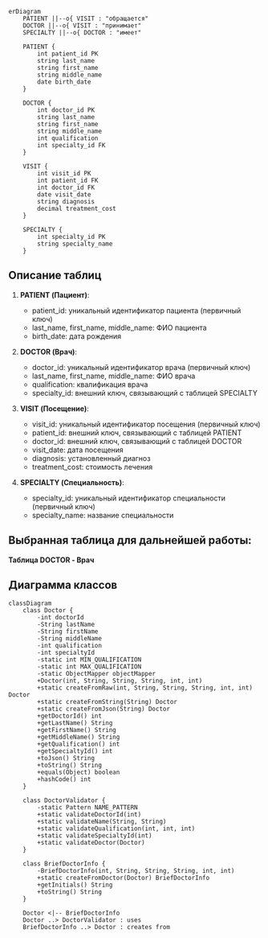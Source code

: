 

```mermaid
erDiagram
    PATIENT ||--o{ VISIT : "обращается"
    DOCTOR ||--o{ VISIT : "принимает"
    SPECIALTY ||--o{ DOCTOR : "имеет"

    PATIENT {
        int patient_id PK
        string last_name
        string first_name
        string middle_name
        date birth_date
    }

    DOCTOR {
        int doctor_id PK
        string last_name
        string first_name
        string middle_name
        int qualification
        int specialty_id FK
    }

    VISIT {
        int visit_id PK
        int patient_id FK
        int doctor_id FK
        date visit_date
        string diagnosis
        decimal treatment_cost
    }

    SPECIALTY {
        int specialty_id PK
        string specialty_name
    }
```


## Описание таблиц

1. **PATIENT (Пациент)**:
   - patient_id: уникальный идентификатор пациента (первичный ключ)
   - last_name, first_name, middle_name: ФИО пациента
   - birth_date: дата рождения

2. **DOCTOR (Врач)**:
   - doctor_id: уникальный идентификатор врача (первичный ключ)
   - last_name, first_name, middle_name: ФИО врача
   - qualification: квалификация врача
   - specialty_id: внешний ключ, связывающий с таблицей SPECIALTY

3. **VISIT (Посещение)**:
   - visit_id: уникальный идентификатор посещения (первичный ключ)
   - patient_id: внешний ключ, связывающий с таблицей PATIENT
   - doctor_id: внешний ключ, связывающий с таблицей DOCTOR
   - visit_date: дата посещения
   - diagnosis: установленный диагноз
   - treatment_cost: стоимость лечения

4. **SPECIALTY (Специальность)**:
   - specialty_id: уникальный идентификатор специальности (первичный ключ)
   - specialty_name: название специальности

## Выбранная таблица для дальнейшей работы:
**Таблица DOCTOR - Врач**

## Диаграмма классов
```mermaid
classDiagram
    class Doctor {
        -int doctorId
        -String lastName
        -String firstName
        -String middleName
        -int qualification
        -int specialtyId
        -static int MIN_QUALIFICATION
        -static int MAX_QUALIFICATION
        -static ObjectMapper objectMapper
        +Doctor(int, String, String, String, int, int)
        +static createFromRaw(int, String, String, String, int, int) Doctor
        +static createFromString(String) Doctor
        +static createFromJson(String) Doctor
        +getDoctorId() int
        +getLastName() String
        +getFirstName() String
        +getMiddleName() String
        +getQualification() int
        +getSpecialtyId() int
        +toJson() String
        +toString() String
        +equals(Object) boolean
        +hashCode() int
    }

    class DoctorValidator {
        -static Pattern NAME_PATTERN
        +static validateDoctorId(int)
        +static validateName(String, String)
        +static validateQualification(int, int, int)
        +static validateSpecialtyId(int)
        +static validateDoctor(Doctor)
    }

    class BriefDoctorInfo {
        -BriefDoctorInfo(int, String, String, String, int, int)
        +static createFromDoctor(Doctor) BriefDoctorInfo
        +getInitials() String
        +toString() String
    }

    Doctor <|-- BriefDoctorInfo
    Doctor ..> DoctorValidator : uses
    BriefDoctorInfo ..> Doctor : creates from
```